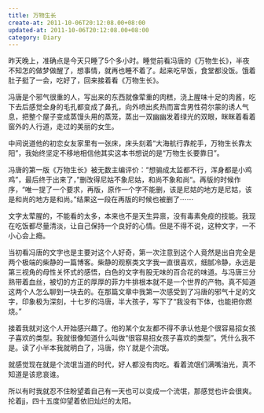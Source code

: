 ```yaml
---
title: 万物生长
create-at: 2011-10-06T20:12:08.00+08:00
updated-at: 2011-10-06T20:12:08.00+08:00
category: Diary
---
```


昨天晚上，准确点是今天只睡了5个多小时。睡觉前看冯唐的《万物生长》，半夜不知怎的做梦做醒了，想事情，就再也睡不着了。起来吃早饭，食堂都没饭。饿着肚子挺了一会，吃好了，回来接着看《万物生长》。

冯唐是个邪气很重的人，写出来的东西就像荤重的肉糕，浇上腥味十足的肉酱，吃下去后感觉全身的毛孔都变成了鼻孔，向外喷出炙热而富含男性荷尔蒙的诱人气息，把整个屋子变成蒸馒头用的蒸笼，蒸出一双幽幽发着绿光的双眼，眯眯着看着窗外的人行道，走过的美丽的女生。

中间说道他的初恋女友家里有一张床，床头刻着“大海航行靠舵手，万物生长靠太阳”，我始终坚定不移地相信他其实这本书想说的是“万物生长要靠日”。

冯唐的第一版《万物生长》被无数主编评价：“想骟成太监都不行，浑身都是小鸡鸡”，最后终于出来了，”删改得尼姑不象尼姑，和尚不象和尚“。再版的时候作序，“唯一提了一个要求，再版，原作一个字不能删，该是尼姑的地方是尼姑，该是和尚的地方是和尚。”结果这一段在再版的时候也被删了⋯⋯

文字太荤腥的，不能看的太多，本来也不是天生异禀，没有毒素免疫的技能。我现在吃饭都尽量清淡，让自己保持一个良好的心情。但是不得不说，这种文字，一不小心会上瘾。

当初看冯唐的文字也是主要对这个人好奇，第一次注意到这个人竟然是出自完全是两个极端的柴静的一篇博客。柴静的观察类文字我一直很喜欢，细腻冷静，永远是第三视角的母性关怀式的感悟，白色的文字有股无味的百合花的味道。与冯唐三分熟带着血丝，被切的方正的厚厚的菲力牛排根本就不是一个世界的产物。真不知道这两个人怎么聊到一块去的。在那篇文章中我第一次感受到了冯唐的邪气十足的文字，印象极为深刻，十七岁的冯唐，半大孩子，写下了“我没有下体，也能把你燃烧。”

接着我就对这个人开始感兴趣了。他的某个女友都不得不承认他是个很容易招女孩子喜欢的类型。我就很像知道什么叫做“很容易招女孩子喜欢的类型”。凭什么我不是。读了小半本我就明白了，冯唐，你丫就是个流氓。

就感觉现在就是个流氓当道的时代，好人都没有肉吃。看着流氓们满嘴油光，真不知道是该悲哀谁。

所以有时我就忍不住盼望着自己有一天也可以变成一个流氓，那感觉也许会很爽。抡着jj，四十五度仰望着依旧灿烂的太阳。
